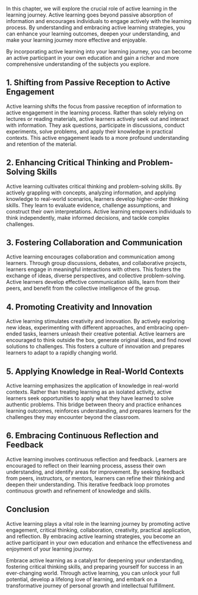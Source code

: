 
In this chapter, we will explore the crucial role of active learning in the learning journey. Active learning goes beyond passive absorption of information and encourages individuals to engage actively with the learning process. By understanding and embracing active learning strategies, you can enhance your learning outcomes, deepen your understanding, and make your learning journey more effective and enjoyable.

By incorporating active learning into your learning journey, you can become an active participant in your own education and gain a richer and more comprehensive understanding of the subjects you explore.

**1. Shifting from Passive Reception to Active Engagement**
-----------------------------------------------------------

Active learning shifts the focus from passive reception of information to active engagement in the learning process. Rather than solely relying on lectures or reading materials, active learners actively seek out and interact with information. They ask questions, participate in discussions, conduct experiments, solve problems, and apply their knowledge in practical contexts. This active engagement leads to a more profound understanding and retention of the material.

**2. Enhancing Critical Thinking and Problem-Solving Skills**
-------------------------------------------------------------

Active learning cultivates critical thinking and problem-solving skills. By actively grappling with concepts, analyzing information, and applying knowledge to real-world scenarios, learners develop higher-order thinking skills. They learn to evaluate evidence, challenge assumptions, and construct their own interpretations. Active learning empowers individuals to think independently, make informed decisions, and tackle complex challenges.

**3. Fostering Collaboration and Communication**
------------------------------------------------

Active learning encourages collaboration and communication among learners. Through group discussions, debates, and collaborative projects, learners engage in meaningful interactions with others. This fosters the exchange of ideas, diverse perspectives, and collective problem-solving. Active learners develop effective communication skills, learn from their peers, and benefit from the collective intelligence of the group.

**4. Promoting Creativity and Innovation**
------------------------------------------

Active learning stimulates creativity and innovation. By actively exploring new ideas, experimenting with different approaches, and embracing open-ended tasks, learners unleash their creative potential. Active learners are encouraged to think outside the box, generate original ideas, and find novel solutions to challenges. This fosters a culture of innovation and prepares learners to adapt to a rapidly changing world.

**5. Applying Knowledge in Real-World Contexts**
------------------------------------------------

Active learning emphasizes the application of knowledge in real-world contexts. Rather than treating learning as an isolated activity, active learners seek opportunities to apply what they have learned to solve authentic problems. This bridge between theory and practice enhances learning outcomes, reinforces understanding, and prepares learners for the challenges they may encounter beyond the classroom.

**6. Embracing Continuous Reflection and Feedback**
---------------------------------------------------

Active learning involves continuous reflection and feedback. Learners are encouraged to reflect on their learning process, assess their own understanding, and identify areas for improvement. By seeking feedback from peers, instructors, or mentors, learners can refine their thinking and deepen their understanding. This iterative feedback loop promotes continuous growth and refinement of knowledge and skills.

**Conclusion**
--------------

Active learning plays a vital role in the learning journey by promoting active engagement, critical thinking, collaboration, creativity, practical application, and reflection. By embracing active learning strategies, you become an active participant in your own education and enhance the effectiveness and enjoyment of your learning journey.

Embrace active learning as a catalyst for deepening your understanding, fostering critical thinking skills, and preparing yourself for success in an ever-changing world. Through active learning, you can unlock your full potential, develop a lifelong love of learning, and embark on a transformative journey of personal growth and intellectual fulfillment.
